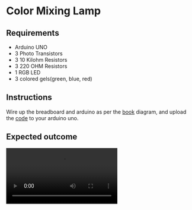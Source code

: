 # Color Mixing Lamp

## Requirements

- Arduino UNO
- 3 Photo Transistors
- 3 10 Kilohm Resistors
- 3 220 OHM Resistors
- 1 RGB LED
- 3 colored gels(green, blue, red)

## Instructions

Wire up the breadboard and arduino as per the [book](https://store.arduino.cc/products/arduino-starter-kit-multi-language) diagram, and upload the [code](./color-mixing-lamp.ino) to your arduino uno.

## Expected outcome

![color-mixing-lamp](https://github.com/ygorcarmo/arduino-starter-kit/blob/main/assets/videos/color-mixing-lamp.MOV)
